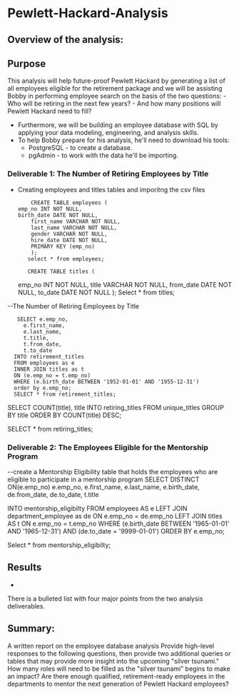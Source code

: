 # Pewlett-Hackard-Analysis
## Overview of the analysis:
## Purpose 
This analysis will help future-proof Pewlett Hackard by generating a list of all employees eligible for the retirement package and we will be assisting Bobby in performing employee search on the basis of the two questions:
    - Who will be retiring in the next few years? 
    - And how many positions will Pewlett Hackard need to fill?
   
- Furthermore, we will be building an employee database with SQL by applying your data modeling, engineering, and analysis skills.
- To help Bobby prepare for his analysis, he'll need to download his tools: 
     - PostgreSQL - to create a database.
     - pgAdmin - to work with the data he'll be importing.

### Deliverable 1: The Number of Retiring Employees by Title
- Creating employees and titles tables and imporitng the csv files 

          CREATE TABLE employees (
	  emp_no INT NOT NULL,
	  birth_date DATE NOT NULL,
          first_name VARCHAR NOT NULL,
          last_name VARCHAR NOT NULL,
          gender VARCHAR NOT NULL,
          hire_date DATE NOT NULL,
          PRIMARY KEY (emp_no)
          );
         select * from employees;
	 
         CREATE TABLE titles (
	 emp_no INT NOT NULL,
         title VARCHAR NOT NULL,
         from_date DATE NOT NULL,
         to_date DATE NOT NULL
         );
         Select * from titles;

--The Number of Retiring Employees by Title

       SELECT e.emp_no,
         e.first_name,
         e.last_name,
         t.title,
         t.from_date,
         t.to_date
      INTO retirement_titles
      FROM employees as e
      INNER JOIN titles as t
      ON (e.emp_no = t.emp_no)
      WHERE (e.birth_date BETWEEN '1952-01-01' AND '1955-12-31')
      order by e.emp_no;
      SELECT * from retirement_titles;

SELECT COUNT(title), title
INTO retiring_titles
FROM unique_titles
GROUP BY title
ORDER BY COUNT(title) DESC;

SELECT * from retiring_titles;

### Deliverable 2: The Employees Eligible for the Mentorship Program

--create a Mentorship Eligibility table that holds the employees who are eligible to participate in a mentorship program
SELECT DISTINCT ON(e.emp_no) e.emp_no,
       e.first_name,
	   e.last_name, 
	   e.birth_date,
	   de.from_date,
	   de.to_date,
	   t.title
	   
INTO mentorship_eligibilty
FROM employees AS e
LEFT JOIN department_employee as de
ON e.emp_no = de.emp_no
LEFT JOIN titles AS t
ON e.emp_no = t.emp_no
WHERE (e.birth_date BETWEEN '1965-01-01' AND '1965-12-31')
AND (de.to_date = '9999-01-01')
ORDER BY e.emp_no;

Select * from mentorship_eligibilty;

## Results
- 
There is a bulleted list with four major points from the two analysis deliverables. 

## Summary:

A written report on the employee database analysis
Provide high-level responses to the following questions, then provide two additional queries or tables that may provide more insight into the upcoming "silver tsunami."
How many roles will need to be filled as the "silver tsunami" begins to make an impact?
Are there enough qualified, retirement-ready employees in the departments to mentor the next generation of Pewlett Hackard employees?
